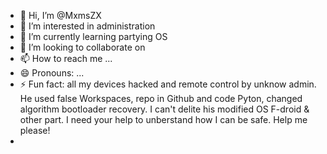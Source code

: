 - 👋 Hi, I’m @MxmsZX
- 👀 I’m interested in administration
- 🌱 I’m currently learning partying OS
- 💞️ I’m looking to collaborate on 
- 📫 How to reach me ...
- 😄 Pronouns: ...
- ⚡ Fun fact: all my devices hacked and remote control by unknow admin. He used false Workspaces, repo in Github and code Pyton, changed algorithm bootloader recovery. I can't delite his modified OS F-droid & other part. I need your help to unberstand how I can be safe. Help me please!
- 

<!---
MxmsZX/MxmsZX is a ✨ special ✨ repository because its `README.md` (this file) appears on your GitHub profile.
You can click the Preview link to take a look at your changes.
--->
